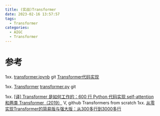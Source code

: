```yaml
---
title: (实战)Transformer
date: 2023-02-16 13:57:57
tags:
  - Transformer
categories: 
  - AIGC
  - Transformer  
---
```


<p></p>
<!-- more -->



# 参考
1xx. [transformer.ipynb](https://github.com/www6v/AIGC/blob/master/transformer/transformer.ipynb) git
   [Transformer代码实现](https://www.bilibili.com/video/BV1nc411y7m4/)

1xx. [Transformer](https://paperswithcode.com/method/transformer)
   [transformer.py](https://github.com/tunz/transformer-pytorch/blob/e7266679f0b32fd99135ea617213f986ceede056/model/transformer.py#L201) git

1xx. [[译] Transformer 是如何工作的：600 行 Python 代码实现 self-attention 和两类 Transformer（2019）](http://arthurchiao.art/blog/transformers-from-scratch-zh/) V, github 
    Transformers from scratch
1xx. [从零实现Transformer的简易版与强大版：从300多行到3000多行](https://blog.csdn.net/v_JULY_v/article/details/130090649)

